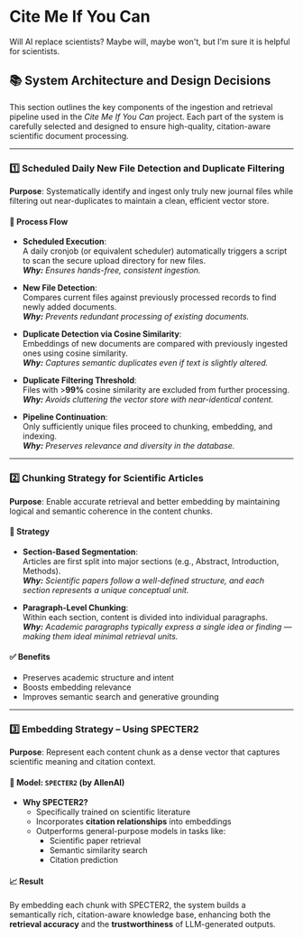 # Cite Me If You Can
 Will AI replace scientists?
 Maybe will, maybe won't, but I'm sure it is helpful for scientists.

## 📚 System Architecture and Design Decisions

This section outlines the key components of the ingestion and retrieval pipeline used in the *Cite Me If You Can* project. Each part of the system is carefully selected and designed to ensure high-quality, citation-aware scientific document processing.

---

### 1️⃣ Scheduled Daily New File Detection and Duplicate Filtering

**Purpose**: Systematically identify and ingest only truly new journal files while filtering out near-duplicates to maintain a clean, efficient vector store.

#### 🔁 Process Flow
- **Scheduled Execution**:  
  A daily cronjob (or equivalent scheduler) automatically triggers a script to scan the secure upload directory for new files.  
  _**Why:** Ensures hands-free, consistent ingestion._

- **New File Detection**:  
  Compares current files against previously processed records to find newly added documents.  
  _**Why:** Prevents redundant processing of existing documents._

- **Duplicate Detection via Cosine Similarity**:  
  Embeddings of new documents are compared with previously ingested ones using cosine similarity.  
  _**Why:** Captures semantic duplicates even if text is slightly altered._

- **Duplicate Filtering Threshold**:  
  Files with >**99%** cosine similarity are excluded from further processing.  
  _**Why:** Avoids cluttering the vector store with near-identical content._

- **Pipeline Continuation**:  
  Only sufficiently unique files proceed to chunking, embedding, and indexing.  
  _**Why:** Preserves relevance and diversity in the database._

---

### 2️⃣ Chunking Strategy for Scientific Articles

**Purpose**: Enable accurate retrieval and better embedding by maintaining logical and semantic coherence in the content chunks.

#### 🧠 Strategy
- **Section-Based Segmentation**:  
  Articles are first split into major sections (e.g., Abstract, Introduction, Methods).  
  _**Why:** Scientific papers follow a well-defined structure, and each section represents a unique conceptual unit._

- **Paragraph-Level Chunking**:  
  Within each section, content is divided into individual paragraphs.  
  _**Why:** Academic paragraphs typically express a single idea or finding — making them ideal minimal retrieval units._

#### ✅ Benefits
- Preserves academic structure and intent
- Boosts embedding relevance
- Improves semantic search and generative grounding

---

### 3️⃣ Embedding Strategy – Using SPECTER2

**Purpose**: Represent each content chunk as a dense vector that captures scientific meaning and citation context.

#### 🤖 Model: `SPECTER2` (by AllenAI)
- **Why SPECTER2?**
  - Specifically trained on scientific literature
  - Incorporates **citation relationships** into embeddings
  - Outperforms general-purpose models in tasks like:
    - Scientific paper retrieval
    - Semantic similarity search
    - Citation prediction

#### 📈 Result
By embedding each chunk with SPECTER2, the system builds a semantically rich, citation-aware knowledge base, enhancing both the **retrieval accuracy** and the **trustworthiness** of LLM-generated outputs. 